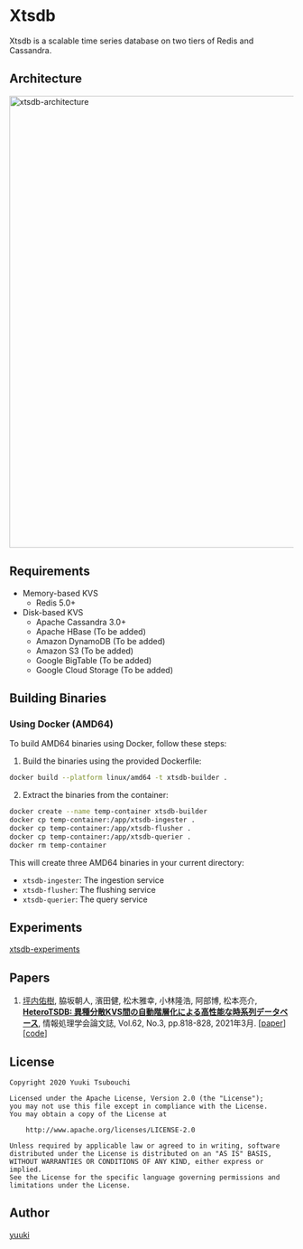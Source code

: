 # Xtsdb

Xtsdb is a scalable time series database on two tiers of Redis and Cassandra.

## Architecture

<img alt="xtsdb-architecture" src="https://github.com/yuuki/xtsdb/raw/master/docs/images/architecture.png" width="800">

## Requirements

- Memory-based KVS
  - Redis 5.0+
- Disk-based KVS
  - Apache Cassandra 3.0+
  - Apache HBase (To be added)
  - Amazon DynamoDB (To be added)
  - Amazon S3 (To be added)
  - Google BigTable (To be added)
  - Google Cloud Storage (To be added)

## Building Binaries

### Using Docker (AMD64)

To build AMD64 binaries using Docker, follow these steps:

1. Build the binaries using the provided Dockerfile:
```bash
docker build --platform linux/amd64 -t xtsdb-builder .
```

2. Extract the binaries from the container:
```bash
docker create --name temp-container xtsdb-builder
docker cp temp-container:/app/xtsdb-ingester .
docker cp temp-container:/app/xtsdb-flusher .
docker cp temp-container:/app/xtsdb-querier .
docker rm temp-container
```

This will create three AMD64 binaries in your current directory:
- `xtsdb-ingester`: The ingestion service
- `xtsdb-flusher`: The flushing service
- `xtsdb-querier`: The query service

## Experiments

[xtsdb-experiments](https://github.com/yuuki/xtsdb-experiments)

## Papers

1. <u>坪内佑樹</u>, 脇坂朝人, 濱田健, 松木雅幸, 小林隆浩, 阿部博, 松本亮介, **[HeteroTSDB: 異種分散KVS間の自動階層化による高性能な時系列データベース](http://id.nii.ac.jp/1001/00210244/)**, 情報処理学会論文誌, Vol.62, No.3, pp.818-828, 2021年3月. [[paper](https://yuuk.io/papers/2021/heterotsdb_ipsj_journal.pdf)] [[code](https://github.com/yuuki/xtsdb)]

## License

```
Copyright 2020 Yuuki Tsubouchi

Licensed under the Apache License, Version 2.0 (the "License");
you may not use this file except in compliance with the License.
You may obtain a copy of the License at

    http://www.apache.org/licenses/LICENSE-2.0

Unless required by applicable law or agreed to in writing, software
distributed under the License is distributed on an "AS IS" BASIS,
WITHOUT WARRANTIES OR CONDITIONS OF ANY KIND, either express or implied.
See the License for the specific language governing permissions and
limitations under the License.
```

## Author

[yuuki](https://github.com/yuuki)
